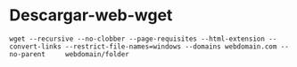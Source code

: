 # Descargar-web-wget


```
wget --recursive --no-clobber --page-requisites --html-extension --convert-links --restrict-file-names=windows --domains webdomain.com --no-parent     webdomain/folder

```
